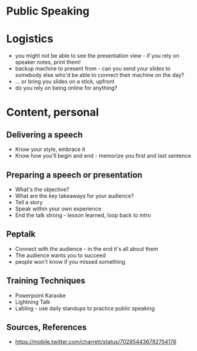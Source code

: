 Public Speaking
======

# Logistics
* you might not be able to see the presentation view - if you rely on speaker notes, print them!
* backup machine to present from - can you send your slides to somebody else who'd be able to connect their machine on the day?
* ... or bring you slides on a stick, upfront
* do you rely on being online for anything?

# Content, personal

## Delivering a speech

* Know your style, embrace it
* Know how you'll begin and end - memorize you first and last sentence

## Preparing a speech or presentation

* What's the objective?
* What are the key takeaways for your audience?
* Tell a story
* Speak within your own experience
* End the talk strong - lesson learned, loop back to intro

## Peptalk

* Connect with the audience - in the end it's all about them
* The audience wants you to succeed
* people won't know if you missed something

## Training Techniques
* Powerpoint Karaoke
* Lightning Talk
* Labling - use daily standups to practice public speaking

## Sources, References
* https://mobile.twitter.com/charrett/status/702854436792754176
